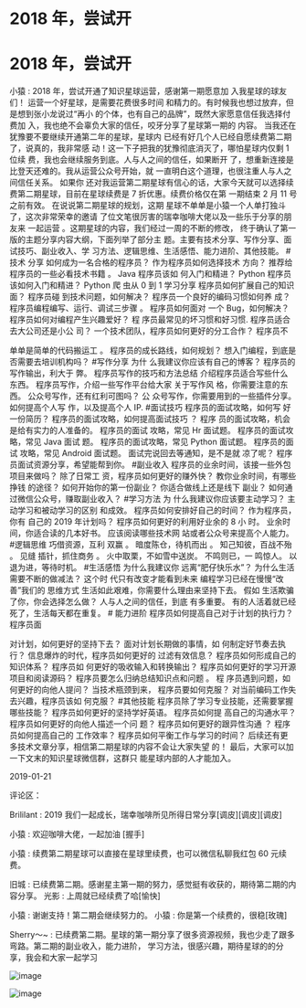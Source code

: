 # 2018 年，尝试开

# 2018 年，尝试开

小猿 : 2018 年，尝试开通了知识星球运营，感谢第一期愿意加 入我星球的球友们！ 运营一个好星球，是需要花费很多时间 和精力的。有时候我也想过放弃，但是想到张小龙说过“再小 的个体，也有自己的品牌”，既然大家愿意信任我选择付费加 入，我也绝不会辜负大家的信任，咬牙分享了星球第一期的 内容。 当我还在犹豫要不要继续开通第二年的星球，星球内 已经有好几个人已经自愿续费第二期了，说真的，我非常感 动！这一下子把我的犹豫彻底消灭了，哪怕星球内仅剩 1 位续 费，我也会继续服务到底。人与人之间的信任，如果断开 了，想重新连接是比登天还难的。我从运营公众号开始，就 一直明白这个道理，也很注重人与人之间信任关系。 如果你 还对我运营第二期星球有信心的话，大家今天就可以选择续 费第二期星球，目前在星球续费是 7 折优惠。续费价格仅在第 一期结束 2 月 11 号之前有效。 在说说第二期星球的规划，这期 星球不单单是小猿一个人单打独斗了，这次非常荣幸的邀请 了位文笔很厉害的瑞幸咖啡大佬以及一些乐于分享的朋友来 一起运营 。这期星球的内容，我们经过一周的不断的修改， 终于确认了第一版的主题分享内容大纲，下面列举了部分主 题。主要有技术分享、写作分享、面试技巧、副业收入、学 习方法、逻辑思维、生活感悟、能力进阶、其他技能。 #技术 分享 如何成为一名合格的程序员？ 作为程序员如何选择技术 方向？ 推荐给程序员的一些必看技术书籍 。 Java 程序员该如 何入门和精进？ Python 程序员该如何入门和精进？ Python 爬 虫从 0 到 1 学习分享 程序员如何扩展自己的知识面？ 程序员碰 到技术问题，如何解决？ 程序员一个良好的编码习惯如何养 成？ 程序员编程编写、运行、调试三步骤 。 程序员如何面对 一个 Bug，如何解决？ 程序员如何对编程产生兴趣爱好？ 程 序员最常见的坏习惯和好习惯. 程序员适合去大公司还是小公 司？ 一个技术团队，程序员如何更好的分工合作？ 程序员不

单单是简单的代码搬运工 。 程序员的成长路线，如何规划？ 想入门编程，到底是否需要去培训机构吗？ #写作分享 为什 么我建议你应该有自己的博客？ 程序员的写作输出，利大于 弊。 程序员写作的技巧和方法总结 介绍程序员适合写些什么 东西。 程序员写作，介绍一些写作平台给大家 关于写作风 格，你需要注意的东西。 公众号写作，还有红利可图吗？ 公 众号写作，你需要用到的一些插件分享。 如何提高个人写 作，以及提高个人 IP. #面试技巧 程序员的面试攻略，如何写 好一份简历？ 程序员的面试攻略，如何提高面试技巧 ？ 程序 员的面试攻略，机会是给有实力的人准备的。 程序员的面试 攻略，常见 Hr 面试题。 程序员的面试攻略，常见 Java 面试 题。 程序员的面试攻略，常见 Python 面试题。 程序员的面试 攻略，常见 Android 面试题。 面试完说回去等通知，是不是就 凉了呢？ 程序员面试资源分享，希望能帮到你。 #副业收入 程序员的业余时间，该接一些外包项目来做吗？ 除了日常工 资，程序员如何更好的赚外快？ 教你业余时间，有哪些挣钱 的途径？ 如何开始你的第一份副业？ 你适合做线上还是线下 副业？ 如何通过微信公众号，赚取副业收入？ #学习方法 为 什么我建议你应该要主动学习？ 主动学习和被动学习的区别 和成效。 程序员如何安排好自己的时间？ 作为程序员，你有 自己的 2019 年计划吗？ 程序员如何更好的利用好业余的 8 小 时。 业余时间，你适合读的几本好书。 应该阅读哪些技术网 站或者公众号来提高个人能力。 #逻辑思维 巧借资源，互利 双赢 。 暗度陈仓，待机而出 。 知己知彼，百战不殆 。 见缝 插针，抓住商务 。 火中取栗，不如雪中送炭。 不鸣则已，一 鸣惊人。 以退为进，等待时机。 #生活感悟 为什么我建议你 远离“肥仔快乐水”？ 为什么生活需要不断的做减法？ 这个时 代只有改变才能看到未来 编程学习已经在慢慢“改善”我们的 思维方式 生活如此艰难，你需要什么理由来坚持下去。 假如 生活欺骗了你，你会选择怎么做？ 人与人之间的信任，到底 有多重要。 有的人活着就已经死了，生活每天都在重复。 # 能力进阶 程序员如何提高自己对于计划的执行力？ 程序员面

对计划，如何更好的坚持下去？ 面对计划长期做的事情，如 何制定好节奏去执行？ 信息爆炸的时代，程序员如何更好的 过滤有效信息？ 程序员如何形成自己的知识体系？ 程序员如 何更好的吸收输入和转换输出？ 程序员如何更好的学习开源 项目和阅读源码？ 程序员要怎么归纳总结知识点和问题 。 程 序员遇到问题，如何更好的向他人提问？ 当技术瓶颈到来， 程序员要如何克服？ 对当前编码工作失去兴趣，程序员该如 何克服？ #其他技能 程序员除了学习专业技能，还需要掌握 哪些技能？ 程序员如何更好的坚持学好英语。 程序员如何提 高自己的沟通水平？ 程序员如何更好的向他人描述一个问 题？ 程序员如何更好的跟异性沟通 ？ 程序员如何提高自己的 工作效率？ 程序员如何平衡工作与学习的时间？ 后续还有更 多技术文章分享，相信第二期星球的内容不会让大家失望 的！ 最后，大家可以加一下文末的知识星球微信群，这群只 能星球内部的人才能加入。

2019-01-21

评论区：

Brililant : 2019 我们一起成长，瑞幸咖啡所见所得日常分享[调皮][调皮][调皮]

小猿 : 欢迎咖啡大佬，一起加油 [握手]

小猿 : 续费第二期星球可以直接在星球里续费，也可以微信私聊我红包 60 元续费。

旧城 : 已续费第二期。感谢星主第一期的努力，感觉挺有收获的，期待第二期的内容分享。 光影 : 上周就已经续费了哈[愉快]

小猿 : 谢谢支持！第二期会继续努力的。 小猿 : 你是第一个续费的，很稳[玫瑰]

Sherry～~ : 已续费第二期。星球的第一期分享了很多资源视频，我也少走了跟多弯路。第二期的副业收入，能力进阶， 学习方法，很感兴趣，期待星球的的分享，我会和大家一起学习

![image](img/Image_063.png)

![image](img/Image_064.png)